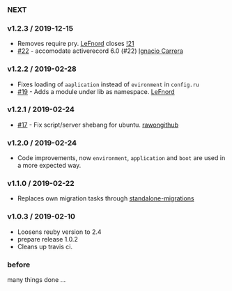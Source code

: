 ### NEXT

### v1.2.3 / 2019-12-15

- Removes require pry. [LeFnord](LeFnord) closes [!21](https://github.com/LeFnord/grape-starter/issues/21)
- [#22](https://github.com/LeFnord/grape-starter/pull/22) - accomodate activerecord 6.0 (#22) [Ignacio Carrera](https://github.com/nachokb)

### v1.2.2 / 2019-02-28

- Fixes loading of `aaplication` instead of `evironment` in `config.ru`
- [#19](https://github.com/LeFnord/grape-starter/pull/19) - Adds a module under lib as namespace. [LeFnord](https://github.com/LeFnord)

### v1.2.1 / 2019-02-24

- [#17](https://github.com/LeFnord/grape-starter/pull/17) - Fix script/server shebang for ubuntu. [rawongithub](https://github.com/rawongithub)

### v1.2.0 / 2019-02-24

- Code improvements, now `environment`, `application` and `boot` are used in a more expected way.

### v1.1.0 / 2019-02-22
- Replaces own migration tasks through [standalone-migrations](https://github.com/thuss/standalone-migrations)

### v1.0.3 / 2019-02-10
- Loosens reuby version to 2.4
- prepare release 1.0.2
- Cleans up travis ci.

### before

many things done …

